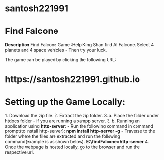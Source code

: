 # santosh221991
<h1>Find Falcone</h1>
<b>Description</b>
Find Falcone Game :Help King Shan find Al Falcone. Select 4 planets and 4 space vehicles - Then try your luck.

The game can be played by clicking the following URL:
<h1>https://santosh221991.github.io</h1>

<h1>Setting up the Game Locally:</h1>
1. Download the zip file.
2. Extract the zip folder.
3. a. Place the folder under htdocs folder - if you are running a xampp server.
3. b. Running an application using <b>http-server</b>:
    - Run the following command in command prompt(to install http-server):
    <b>npm install http-server -g</b>
    - Traverse to the folder where the files are extracted and run the following command(example is as shown below).
    <b>E:\findFalcone>http-server</b>
4. Once the webpage is hosted locally, go to the browser and run the respective url.
    

